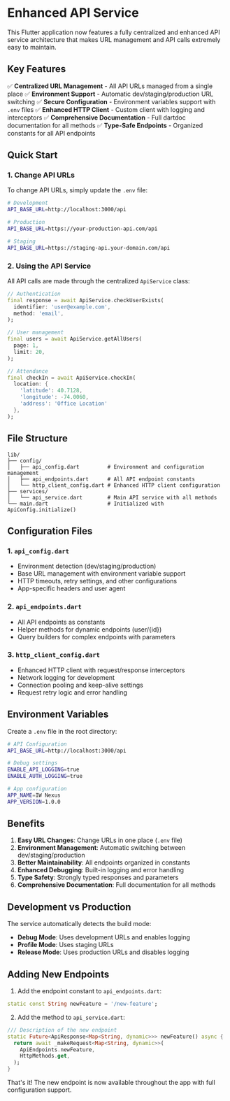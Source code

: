 # Enhanced API Service

This Flutter application now features a fully centralized and enhanced API service architecture that makes URL management and API calls extremely easy to maintain.

## Key Features

✅ **Centralized URL Management** - All API URLs managed from a single place
✅ **Environment Support** - Automatic dev/staging/production URL switching
✅ **Secure Configuration** - Environment variables support with `.env` files
✅ **Enhanced HTTP Client** - Custom client with logging and interceptors
✅ **Comprehensive Documentation** - Full dartdoc documentation for all methods
✅ **Type-Safe Endpoints** - Organized constants for all API endpoints

## Quick Start

### 1. Change API URLs

To change API URLs, simply update the `.env` file:

```bash
# Development
API_BASE_URL=http://localhost:3000/api

# Production
API_BASE_URL=https://your-production-api.com/api

# Staging
API_BASE_URL=https://staging-api.your-domain.com/api
```

### 2. Using the API Service

All API calls are made through the centralized `ApiService` class:

```dart
// Authentication
final response = await ApiService.checkUserExists(
  identifier: 'user@example.com',
  method: 'email',
);

// User management
final users = await ApiService.getAllUsers(
  page: 1,
  limit: 20,
);

// Attendance
final checkIn = await ApiService.checkIn(
  location: {
    'latitude': 40.7128,
    'longitude': -74.0060,
    'address': 'Office Location'
  },
);
```

## File Structure

```
lib/
├── config/
│   ├── api_config.dart         # Environment and configuration management
│   ├── api_endpoints.dart      # All API endpoint constants
│   └── http_client_config.dart # Enhanced HTTP client configuration
├── services/
│   └── api_service.dart        # Main API service with all methods
└── main.dart                   # Initialized with ApiConfig.initialize()
```

## Configuration Files

### 1. `api_config.dart`

- Environment detection (dev/staging/production)
- Base URL management with environment variable support
- HTTP timeouts, retry settings, and other configurations
- App-specific headers and user agent

### 2. `api_endpoints.dart`

- All API endpoints as constants
- Helper methods for dynamic endpoints (user/{id})
- Query builders for complex endpoints with parameters

### 3. `http_client_config.dart`

- Enhanced HTTP client with request/response interceptors
- Network logging for development
- Connection pooling and keep-alive settings
- Request retry logic and error handling

## Environment Variables

Create a `.env` file in the root directory:

```bash
# API Configuration
API_BASE_URL=http://localhost:3000/api

# Debug settings
ENABLE_API_LOGGING=true
ENABLE_AUTH_LOGGING=true

# App configuration
APP_NAME=IW Nexus
APP_VERSION=1.0.0
```

## Benefits

1. **Easy URL Changes**: Change URLs in one place (`.env` file)
2. **Environment Management**: Automatic switching between dev/staging/production
3. **Better Maintainability**: All endpoints organized in constants
4. **Enhanced Debugging**: Built-in logging and error handling
5. **Type Safety**: Strongly typed responses and parameters
6. **Comprehensive Documentation**: Full documentation for all methods

## Development vs Production

The service automatically detects the build mode:

- **Debug Mode**: Uses development URLs and enables logging
- **Profile Mode**: Uses staging URLs
- **Release Mode**: Uses production URLs and disables logging

## Adding New Endpoints

1. Add the endpoint constant to `api_endpoints.dart`:

```dart
static const String newFeature = '/new-feature';
```

2. Add the method to `api_service.dart`:

```dart
/// Description of the new endpoint
static Future<ApiResponse<Map<String, dynamic>>> newFeature() async {
  return await _makeRequest<Map<String, dynamic>>(
    ApiEndpoints.newFeature,
    HttpMethods.get,
  );
}
```

That's it! The new endpoint is now available throughout the app with full configuration support.
